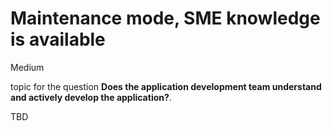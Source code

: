 # Maintenance mode, SME knowledge is available

<div class="risk-rounded-box medium">Medium</div>

topic for the question **Does the application development team understand and actively develop the application?**.

TBD
